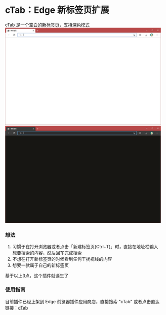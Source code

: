 # cTab：Edge 新标签页扩展

cTab 是一个空白的新标签页，支持深色模式
![](https://github.com/leaicc/Image/blob/main/cTab/light.png)
![](https://github.com/leaicc/Image/blob/main/cTab/dark.png)
 
### 想法
1. 习惯于在打开浏览器或者点击「新建标签页(Ctrl+T)」时，直接在地址栏输入想要搜索的内容，然后回车完成搜索  
2. 不想在打开新标签页的时候看到任何干扰视线的内容
3. 想要一款属于自己的新标签页

基于以上3点，这个插件就诞生了

### 使用指南
目前插件已经上架到 Edge 浏览器插件应用商店，直接搜索 "cTab" 或者点击直达链接：[cTab](https://microsoftedge.microsoft.com/addons/detail/pkbnhcijnkdpabmhcnelbmkpcobbffbm)


